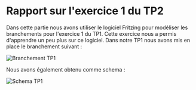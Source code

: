 # Rapport sur l'exercice 1 du TP2

Dans cette partie nous avons utiliser le logiciel Fritzing pour modéliser les branchements pour l'exercice 1 du TP1. Cette exercice nous a permis d'apprendre un peu plus sur ce logiciel.
Dans notre TP1 nous avons mis en place le branchement suivant :

![Branchement TP1](https://raw.githubusercontent.com/institut-galilee/2020-Karadik/master/lab/2/report/1/sketch.png)

Nous avons également obtenu comme schema :

![Schema TP1](https://raw.githubusercontent.com/institut-galilee/2020-Karadik/master/lab/2/report/1/schematic.png)

